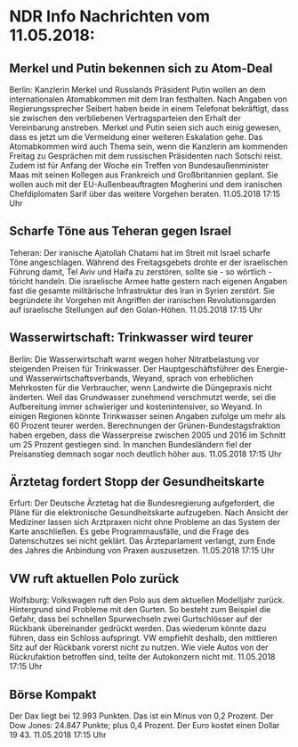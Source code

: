 # NDR Info Nachrichten vom 11.05.2018:


## Merkel und Putin bekennen sich zu Atom-Deal
Berlin: Kanzlerin Merkel und Russlands Präsident Putin wollen an dem internationalen Atomabkommen mit dem Iran festhalten. Nach Angaben von Regierungssprecher Seibert haben beide in einem Telefonat bekräftigt, dass sie zwischen den verbliebenen Vertragsparteien den Erhalt der Vereinbarung anstreben. Merkel und Putin seien sich auch einig gewesen, dass es jetzt um die Vermeidung einer weiteren Eskalation gehe. Das Atomabkommen wird auch Thema sein, wenn die Kanzlerin am kommenden Freitag zu Gesprächen mit dem russischen Präsidenten nach Sotschi reist. Zudem ist für Anfang der Woche ein Treffen von Bundesaußenminister Maas mit seinen Kollegen aus Frankreich und Großbritannien geplant. Sie wollen auch mit der EU-Außenbeauftragten Mogherini und dem iranischen Chefdiplomaten Sarif über das weitere Vorgehen beraten. 11.05.2018 17:15 Uhr 

## Scharfe Töne aus Teheran gegen Israel
Teheran: Der iranische Ajatollah Chatami hat im Streit mit Israel scharfe Töne angeschlagen. Während des Freitagsgebets drohte er der israelischen Führung damit, Tel Aviv und Haifa zu zerstören, sollte sie - so wörtlich - töricht handeln. Die israelische Armee hatte gestern nach eigenen Angaben fast die gesamte militärische Infrastruktur des Iran in Syrien zerstört. Sie begründete ihr Vorgehen mit Angriffen der iranischen Revolutionsgarden auf israelische Stellungen auf den Golan-Höhen. 11.05.2018 17:15 Uhr 

## Wasserwirtschaft: Trinkwasser wird teurer
Berlin: 	Die Wasserwirtschaft warnt wegen hoher Nitratbelastung vor steigenden Preisen für Trinkwasser. Der Hauptgeschäftsführer des Energie- und Wasserwirtschaftsverbands, Weyand, sprach von erheblichen Mehrkosten für die Verbraucher, wenn Landwirte die Düngepraxis nicht änderten. Weil das Grundwasser zunehmend verschmutzt werde, sei die Aufbereitung immer schwieriger und kostenintensiver, so Weyand. In einigen Regionen könnte Trinkwasser seinen Angaben zufolge um mehr als 60 Prozent teurer werden. Berechnungen der Grünen-Bundestagsfraktion haben ergeben, dass die Wasserpreise zwischen 2005 und 2016 im Schnitt um 25 Prozent gestiegen sind. In manchen Bundesländern fiel der Preisanstieg demnach sogar noch deutlich höher aus. 11.05.2018 17:15 Uhr 

## Ärztetag fordert Stopp der Gesundheitskarte
Erfurt: Der Deutsche Ärztetag hat die Bundesregierung aufgefordert, die Pläne für die elektronische Gesundheitskarte aufzugeben. Nach Ansicht der Mediziner lassen sich Arztpraxen nicht ohne Probleme an das System der Karte anschließen. Es gebe Programmausfälle, und die Frage des Datenschutzes sei nicht geklärt. Das Ärzteparlament verlangt, zum Ende des Jahres die Anbindung von Praxen auszusetzen. 11.05.2018 17:15 Uhr 

## VW ruft aktuellen Polo zurück
Wolfsburg: Volkswagen ruft den Polo aus dem aktuellen Modelljahr zurück. Hintergrund sind Probleme mit den Gurten. So besteht zum Beispiel die Gefahr, dass bei schnellen Spurwechseln zwei Gurtschlösser auf der Rückbank übereinander gedrückt werden. Das wiederum könnte dazu führen, dass ein Schloss aufspringt. VW empfiehlt deshalb, den mittleren Sitz auf der Rückbank vorerst nicht zu nutzen. Wie viele Autos von der Rückrufaktion betroffen sind, teilte der Autokonzern nicht mit. 11.05.2018 17:15 Uhr 

## Börse Kompakt
Der Dax liegt bei 12.993 Punkten. Das ist ein Minus von 0,2 Prozent. Der Dow Jones: 24.847 Punkte; plus 0,4 Prozent. Der Euro kostet einen Dollar 19 43. 11.05.2018 17:15 Uhr 
